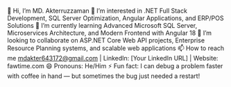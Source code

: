 👋 Hi, I’m MD. Akterruzzaman
👀 I’m interested in .NET Full Stack Development, SQL Server Optimization, Angular Applications, and ERP/POS Solutions
🌱 I’m currently learning Advanced Microsoft SQL Server, Microservices Architecture, and Modern Frontend with Angular 18
💞️ I’m looking to collaborate on ASP.NET Core Web API projects, Enterprise Resource Planning systems, and scalable web applications
📫 How to reach me mdakter643172@gmail.com | LinkedIn: [Your LinkedIn URL] | Website: fawtime.com
😄 Pronouns: He/Him
⚡ Fun fact: I can debug a problem faster with coffee in hand — but sometimes the bug just needed a restart!
